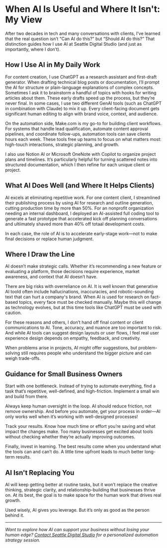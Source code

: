 # When AI Is Useful and Where It Isn't: My View 

After two decades in tech and many conversations with clients, I’ve learned that the real question isn’t “Can AI do this?” but “Should AI do this?” That distinction guides how I use AI at Seattle Digital Studio (and just as importantly, where I don’t).

## How I Use AI in My Daily Work

For content creation, I use ChatGPT as a research assistant and first-draft generator. When drafting technical blog posts or documentation, I’ll prompt the AI for structure or plain-language explanations of complex concepts. Sometimes I ask it to brainstorm a handful of topics with hooks for writing articles about them. These early drafts speed up the process, but they’re never final. In some cases, I use two different GenAI tools (such as ChatGPT in combination with Claude) to mix it up. Every client-facing document gets significant human editing to align with brand voice, context, and audience.

On the automation side, Make.com is my go-to for building client workflows. For systems that handle lead qualification, automate content approval pipelines, and coordinate follow-ups, automation tools can save clients hours each week. These tools free up teams to focus on what matters most: high-touch interactions, strategic planning, and growth.

I also use Notion AI or Microsoft OneNote with Copilot to organize project plans and timelines. It’s particularly helpful for turning scattered notes into structured documentation, which I then refine for each unique client or project.

## What AI Does Well (and Where It Helps Clients)

AI excels at eliminating repetitive work. For one content client, I streamlined their publishing process by using AI for research and outline generation, cutting production time by more than 50%. For an nonprofit organization needing an internal dashboard, I deployed an AI-assisted full coding tool to generate a fast prototype that accelerated kick off planning conversations and ultiimately shaved more than 40% off totaal development costs. 

In each case, the role of AI is to accelerate early-stage work—not to make final decisions or replace human judgment.

## Where I Draw the Line

AI doesn’t make strategic calls. Whether it’s recommending a new feature or evaluating a platform, those decisions require experience, market awareness, and context that AI doesn’t have.

There are big risks with overreliance on AI. It is well known that generative AI toold often include hallucinations, inaccuracies, and robotic-sounding text that can hurt a company's brand. When AI is used for research on fact-based topics, every face must be checked manually. Maybe this will change as technology evolves, but at this time tools like ChatGPT must be used with caution.

For these reasons and others, I don’t hand off final content or client communications to AI. Tone, accuracy, and nuance are too important to risk. And while AI tools can suggest design layouts or user flows, I feel real user experience design depends on empathy, feedback, and creativity. 

When problems arise in projects, AI might offer suggestions, but problem-solving still requires people who understand the bigger picture and can weigh trade-offs.

## Guidance for Small Business Owners

Start with one bottleneck. Instead of trying to automate everything, find a task that’s repetitive, well-defined, and high-friction. Implement a small win and build from there.

Always keep human oversight in the loop. AI should reduce friction, not remove ownership. And before you automate, get your process in order—AI only works well when it’s working with well-designed processes!

Track your results. Know how much time or effort you’re saving and what impact the changes make. Too many businesses get excited about tools without checking whether they’re actually improving outcomes.

Finally, invest in learning. The best results come when you understand what the tools can and can’t do. A little time upfront leads to much better long-term results.

## AI Isn't Replacing You

AI will keep getting better at routine tasks, but it won’t replace the creative thinking, strategic clarity, and relationship-building that businesses thrive on. At its best, the goal is to make space for the human work that drives real growth.

Used wisely, AI gives you leverage. But it’s only as good as the person behind it.

<HR>

*Want to explore how AI can support your business without losing your human edge? [Contact Seattle Digital Studio](/contact) for a personalized automation strategy session.*